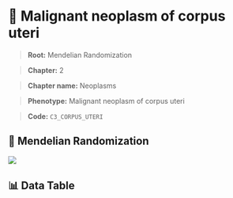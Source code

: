 # 🧪 Malignant neoplasm of corpus uteri

> **Root:** Mendelian Randomization

> **Chapter:** 2  

> **Chapter name:** Neoplasms

> **Phenotype:** Malignant neoplasm of corpus uteri  

> **Code:** `C3_CORPUS_UTERI`

## 🧬 Mendelian Randomization  

<img src="/MR/Figures/Forward/C3_CORPUS_UTERI.png"/>

## 📊 Data Table

<CsvTableMRF src="/MR/Data/Forward/C3_CORPUS_UTERI.csv"/>
